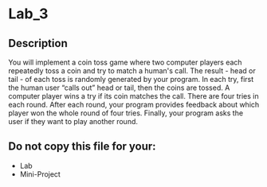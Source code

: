 # Lab_3

## Description
You will implement a coin toss game where two computer players each repeatedly toss a coin and try to match a human's call. The result - head or tail - of each toss is randomly generated by your program. In each try, first the human user “calls out” head or tail, then the coins are tossed. A computer player wins a try if its coin matches the call. 
There are four tries in each round. After each round, your program provides feedback about which player won the whole round of four tries. Finally, your program asks the user if they want to play another round.
## Do not copy this file for your:
* Lab
* Mini-Project

